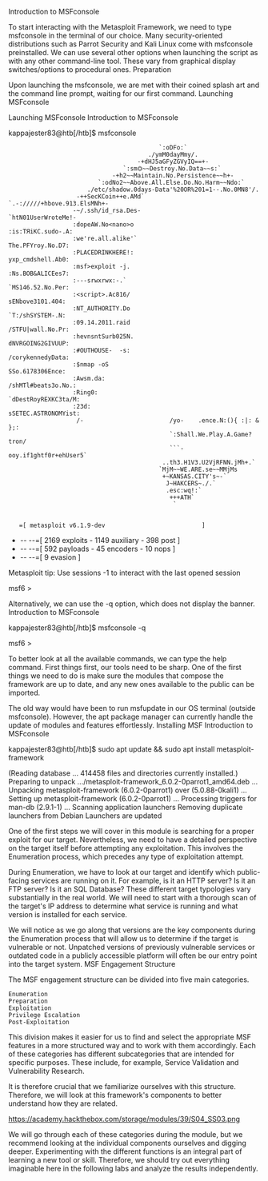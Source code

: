 Introduction to MSFconsole

To start interacting with the Metasploit Framework, we need to type msfconsole in the terminal of our choice. Many security-oriented distributions such as Parrot Security and Kali Linux come with msfconsole preinstalled. We can use several other options when launching the script as with any other command-line tool. These vary from graphical display switches/options to procedural ones.
Preparation

Upon launching the msfconsole, we are met with their coined splash art and the command line prompt, waiting for our first command.
Launching MSFconsole

Launching MSFconsole
Introduction to MSFconsole

kappajester83@htb[/htb]$ msfconsole
                                                  
                                              `:oDFo:`                            
                                           ./ymM0dayMmy/.                          
                                        -+dHJ5aGFyZGVyIQ==+-                    
                                    `:sm⏣~~Destroy.No.Data~~s:`                
                                 -+h2~~Maintain.No.Persistence~~h+-              
                             `:odNo2~~Above.All.Else.Do.No.Harm~~Ndo:`          
                          ./etc/shadow.0days-Data'%20OR%201=1--.No.0MN8'/.      
                       -++SecKCoin++e.AMd`       `.-://///+hbove.913.ElsMNh+-    
                      -~/.ssh/id_rsa.Des-                  `htN01UserWroteMe!-  
                      :dopeAW.No<nano>o                     :is:TЯiKC.sudo-.A:  
                      :we're.all.alike'`                     The.PFYroy.No.D7:  
                      :PLACEDRINKHERE!:                      yxp_cmdshell.Ab0:    
                      :msf>exploit -j.                       :Ns.BOB&ALICEes7:    
                      :---srwxrwx:-.`                        `MS146.52.No.Per:    
                      :<script>.Ac816/                        sENbove3101.404:    
                      :NT_AUTHORITY.Do                        `T:/shSYSTEM-.N:    
                      :09.14.2011.raid                       /STFU|wall.No.Pr:    
                      :hevnsntSurb025N.                      dNVRGOING2GIVUUP:    
                      :#OUTHOUSE-  -s:                       /corykennedyData:    
                      :$nmap -oS                              SSo.6178306Ence:    
                      :Awsm.da:                            /shMTl#beats3o.No.:    
                      :Ring0:                             `dDestRoyREXKC3ta/M:    
                      :23d:                               sSETEC.ASTRONOMYist:    
                       /-                        /yo-    .ence.N:(){ :|: & };:    
                                                 `:Shall.We.Play.A.Game?tron/    
                                                 ```-ooy.if1ghtf0r+ehUser5`    
                                               ..th3.H1V3.U2VjRFNN.jMh+.`          
                                              `MjM~~WE.ARE.se~~MMjMs              
                                               +~KANSAS.CITY's~-`                  
                                                J~HAKCERS~./.`                    
                                                .esc:wq!:`                        
                                                 +++ATH`                            
                                                  `


       =[ metasploit v6.1.9-dev                           ]
+ -- --=[ 2169 exploits - 1149 auxiliary - 398 post       ]
+ -- --=[ 592 payloads - 45 encoders - 10 nops            ]
+ -- --=[ 9 evasion                                       ]

Metasploit tip: Use sessions -1 to interact with the last opened session

msf6 > 

Alternatively, we can use the -q option, which does not display the banner.
Introduction to MSFconsole

kappajester83@htb[/htb]$ msfconsole -q

msf6 > 

To better look at all the available commands, we can type the help command. First things first, our tools need to be sharp. One of the first things we need to do is make sure the modules that compose the framework are up to date, and any new ones available to the public can be imported.

The old way would have been to run msfupdate in our OS terminal (outside msfconsole). However, the apt package manager can currently handle the update of modules and features effortlessly.
Installing MSF
Introduction to MSFconsole

kappajester83@htb[/htb]$ sudo apt update && sudo apt install metasploit-framework

<SNIP>

(Reading database ... 414458 files and directories currently installed.)
Preparing to unpack .../metasploit-framework_6.0.2-0parrot1_amd64.deb ...
Unpacking metasploit-framework (6.0.2-0parrot1) over (5.0.88-0kali1) ...
Setting up metasploit-framework (6.0.2-0parrot1) ...
Processing triggers for man-db (2.9.1-1) ...
Scanning application launchers
Removing duplicate launchers from Debian
Launchers are updated

One of the first steps we will cover in this module is searching for a proper exploit for our target. Nevertheless, we need to have a detailed perspective on the target itself before attempting any exploitation. This involves the Enumeration process, which precedes any type of exploitation attempt.

During Enumeration, we have to look at our target and identify which public-facing services are running on it. For example, is it an HTTP server? Is it an FTP server? Is it an SQL Database? These different target typologies vary substantially in the real world. We will need to start with a thorough scan of the target's IP address to determine what service is running and what version is installed for each service.

We will notice as we go along that versions are the key components during the Enumeration process that will allow us to determine if the target is vulnerable or not. Unpatched versions of previously vulnerable services or outdated code in a publicly accessible platform will often be our entry point into the target system.
MSF Engagement Structure

The MSF engagement structure can be divided into five main categories.

    Enumeration
    Preparation
    Exploitation
    Privilege Escalation
    Post-Exploitation

This division makes it easier for us to find and select the appropriate MSF features in a more structured way and to work with them accordingly. Each of these categories has different subcategories that are intended for specific purposes. These include, for example, Service Validation and Vulnerability Research.

It is therefore crucial that we familiarize ourselves with this structure. Therefore, we will look at this framework's components to better understand how they are related.

https://academy.hackthebox.com/storage/modules/39/S04_SS03.png

We will go through each of these categories during the module, but we recommend looking at the individual components ourselves and digging deeper. Experimenting with the different functions is an integral part of learning a new tool or skill. Therefore, we should try out everything imaginable here in the following labs and analyze the results independently.




